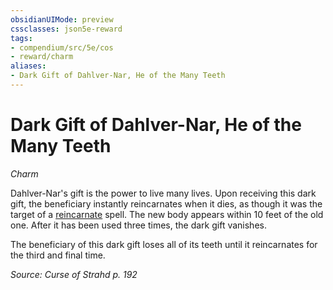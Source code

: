 ```yaml
---
obsidianUIMode: preview
cssclasses: json5e-reward
tags:
- compendium/src/5e/cos
- reward/charm
aliases:
- Dark Gift of Dahlver-Nar, He of the Many Teeth
---
```

# Dark Gift of Dahlver-Nar, He of the Many Teeth
*Charm*  

Dahlver-Nar's gift is the power to live many lives. Upon receiving this dark gift, the beneficiary instantly reincarnates when it dies, as though it was the target of a [reincarnate](/3-Mechanics/CLI/spells/reincarnate-xphb.md) spell. The new body appears within 10 feet of the old one. After it has been used three times, the dark gift vanishes.

The beneficiary of this dark gift loses all of its teeth until it reincarnates for the third and final time.

*Source: Curse of Strahd p. 192*